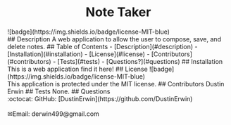 <h1 align="center">Note Taker</h1>
![badge](https://img.shields.io/badge/license-MIT-blue)<br />
## Description
A web application to allow the user to compose, save, and delete notes.
## Table of Contents
- [Description](#description)
- [Installation](#installation)
- [License](#license)
- [Contributors](#contributors)
- [Tests](#tests)
- [Questions?](#questions)
## Installation
 This is a web application find it here!
## License
![badge](https://img.shields.io/badge/license-MIT-blue)
<br />
This application is protected under the MIT license.
## Contributors
Dustin Erwin
## Tests
None.
## Questions
<br />
:octocat: GitHub: [DustinErwin](https://github.com/DustinErwin)<br />
<br />
✉Email: derwin499@gmail.com
